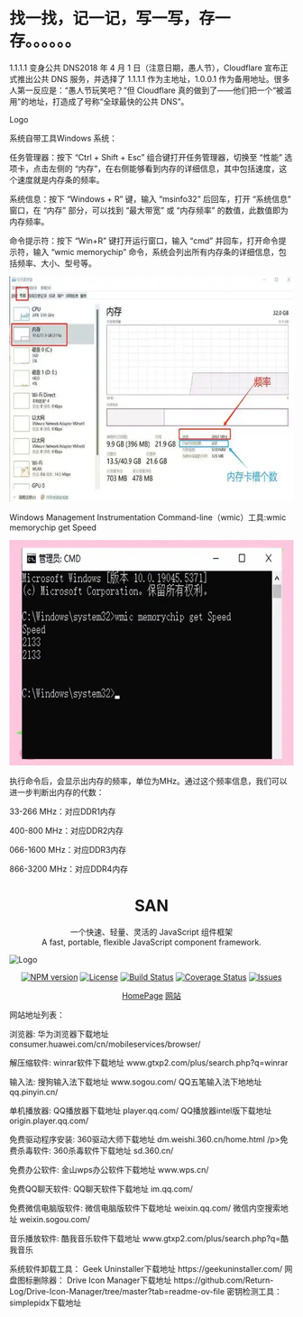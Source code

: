 # 找一找，记一记，写一写，存一存。。。。。。

1.1.1.1 变身公共 DNS2018 年 4 月 1 日（注意日期，愚人节），Cloudflare 宣布正式推出公共 DNS 服务，并选择了 1.1.1.1 作为主地址，1.0.0.1 作为备用地址。很多人第一反应是：“愚人节玩笑吧？”但 Cloudflare 真的做到了——他们把一个“被滥用”的地址，打造成了号称“全球最快的公共 DNS”。

Logo

<p>系统自带工具Windows 系统：</p>
<p>任务管理器：按下 “Ctrl + Shift + Esc” 组合键打开任务管理器，切换至 “性能” 选项卡，点击左侧的 “内存”，在右侧能够看到内存的详细信息，其中包括速度，这个速度就是内存条的频率。</p>

<p>系统信息：按下 “Windows + R” 键，输入 “msinfo32” 后回车，打开 “系统信息” 窗口，在 “内存” 部分，可以找到 “最大带宽” 或 “内存频率” 的数值，此数值即为内存频率。</p>

<p>命令提示符：按下 “Win+R” 键打开运行窗口，输入 “cmd” 并回车，打开命令提示符，输入 “wmic memorychip” 命令，系统会列出所有内存条的详细信息，包括频率、大小、型号等。</p>
        <img src="https://github.com/hzwenlen/Please-look-here-first/blob/main/63d0f703918fa0eca806a4c2b3645cfe3e6ddbc4.webp" alt="Logo" height="400">
<p>Windows Management Instrumentation Command-line（wmic）工具:wmic memorychip get Speed</p>
        <img src="https://github.com/hzwenlen/Please-look-here-first/blob/main/wmic-memorychip-get-speed.webp" alt="Logo" height="400">
<p>执行命令后，会显示出内存的频率，单位为MHz。通过这个频率信息，我们可以进一步判断出内存的代数：</p>

33-266 MHz：对应DDR1内存

400-800 MHz：对应DDR2内存

066-1600 MHz：对应DDR3内存

866-3200 MHz：对应DDR4内存

<h1 align="center">SAN</h1>

<p align="center">
一个快速、轻量、灵活的 JavaScript 组件框架
<br>
A fast, portable, flexible JavaScript component framework.
</p>
        <img src="https://baidu.github.io/san/img/logo-colorful.svg" alt="Logo" height="220">
<p align="center">
  <a href="https://www.npmjs.com/package/san"><img src="http://img.shields.io/npm/v/san.svg?style=flat-square" alt="NPM version"></a>
  <a href="https://www.npmjs.com/package/san"><img src="https://img.shields.io/github/license/baidu/san.svg?style=flat-square" alt="License"></a>
  <a href="https://github.com/baidu/san/actions"><img src="https://github.com/baidu/san/workflows/CI/badge.svg" alt="Build Status"></a>
  <a href="https://coveralls.io/github/baidu/san?branch=master"><img src="https://img.shields.io/coveralls/github/baidu/san.svg?style=flat-square" alt="Coverage Status"></a>
  <a href="https://github.com/baidu/san/issues"><img src="https://img.shields.io/github/issues/baidu/san.svg?style=flat-square" alt="Issues"></a>
</p>

<p align="center">
  <a href="https://baidu.github.io/san/en/index.html" target="_blank">HomePage</a>
  <a href="https://baidu.github.io/san/" target="_blank">网站</a>
</p>
<p>网站地址列表：</p>
<p>浏览器:
华为浏览器下载地址  consumer.huawei.com/cn/mobileservices/browser/</p>
<p>解压缩软件:
winrar软件下载地址  www.gtxp2.com/plus/search.php?q=winrar
<p>输入法:
搜狗输入法下载地址  www.sogou.com/
QQ五笔输入法下地地址  qq.pinyin.cn/
<p>单机播放器:
QQ播放器下载地址  player.qq.com/
QQ播放器intel版下载地址  origin.player.qq.com/
<p>免费驱动程序安装:
360驱动大师下载地址  dm.weishi.360.cn/home.html
/p>免费杀毒软件:
360杀毒软件下载地址  sd.360.cn/
<p>免费办公软件:
金山wps办公软件下载地址  www.wps.cn/
<p>免费QQ聊天软件:
QQ聊天软件下载地址  im.qq.com/
<p>免费微信电脑版软件:
微信电脑版软件下载地址  weixin.qq.com/
微信内空搜索地址  weixin.sogou.com/
<p>音乐播放软件:
酷我音乐软件下载地址  www.gtxp2.com/plus/search.php?q=酷我音乐</p>
系统软件卸载工具：
Geek Uninstaller下载地址 https://geekuninstaller.com/
网盘图标删除器：
Drive Icon Manager下载地址 https://github.com/Return-Log/Drive-Icon-Manager/tree/master?tab=readme-ov-file
密钥检测工具：
simplepidx下载地址 </p>
